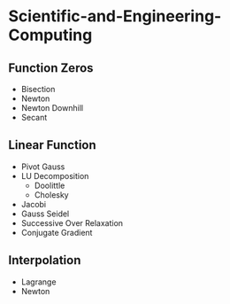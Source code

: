 # Scientific-and-Engineering-Computing

## Function Zeros 
- Bisection
- Newton
- Newton Downhill
- Secant

## Linear Function 
- Pivot Gauss
- LU Decomposition
    - Doolittle
    - Cholesky
- Jacobi
- Gauss Seidel
- Successive Over Relaxation
- Conjugate Gradient

## Interpolation
- Lagrange
- Newton
